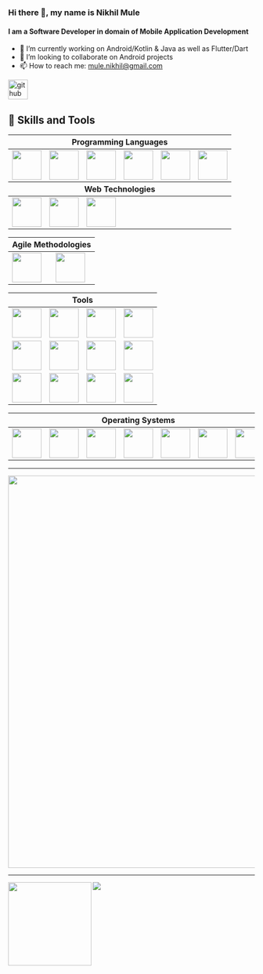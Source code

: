 ### Hi there 👋, my name is Nikhil Mule
#### I am a Software Developer in domain of Mobile Application Development


- 🔭 I’m currently working on Android/Kotlin & Java as well as Flutter/Dart
- 👯 I’m looking to collaborate on Android projects 
- 📫 How to reach me: mule.nikhil@gmail.com


[<img src='https://img.shields.io/badge/github-%23100000.svg?&style=for-the-badge&logo=github&logoColor=white' alt='github' height='40'>](https://github.com/nick2601) 
  
## :wrench:  Skills and Tools
<div align="center">
<table>
  <thead>
    <tr>
      <th colspan="7">Programming Languages</th>
    </tr>
  </thead>
   <tr>
     <td> <img height=60 src="https://cdn.jsdelivr.net/gh/devicons/devicon/icons/android/android-original.svg"/> </td>
    <td> <img height=60 src="https://cdn.jsdelivr.net/gh/devicons/devicon/icons/kotlin/kotlin-original.svg"/> </td>
    <td> <img height=60 src="https://cdn.jsdelivr.net/gh/devicons/devicon/icons/java/java-original.svg"/> </td>
    <td> <img height=60 src="https://cdn.jsdelivr.net/gh/devicons/devicon/icons/python/python-original.svg"/></td>
    <td> <img height=60 src="https://cdn.jsdelivr.net/gh/devicons/devicon/icons/dart/dart-original.svg"/></td>
     <td> <img height=60 src="https://cdn.jsdelivr.net/gh/devicons/devicon/icons/flutter/flutter-original.svg"/></td>  
  </tr>
    <thead>
    <tr>
      <th colspan="7">Web Technologies</th>
    </tr>
  </thead>
  <tr>
    <td> <img height=60 src="https://cdn.jsdelivr.net/gh/devicons/devicon/icons/sqlite/sqlite-original.svg"/> </td>
    <td> <img height=60 src="https://cdn.jsdelivr.net/gh/devicons/devicon/icons/javascript/javascript-plain.svg"/> </td>
    <td> <img height=60 src="https://cdn.jsdelivr.net/gh/devicons/devicon/icons/css3/css3-original.svg"/> </td>
  </tr> 
</table>

 <table>
    <thead>
    <tr>
     <th colspan="7">Agile Methodologies</th>
    </tr>
  </thead>
   <tr>
     <td> <img height=60 src="https://cdn.jsdelivr.net/gh/devicons/devicon/icons/jira/jira-original.svg"/> </td>
      <td> <img height=60 src="https://cdn.jsdelivr.net/gh/devicons/devicon/icons/trello/trello-plain.svg"/> </td> 
 </tr>
 </table>
 <table>
   <thead>
   <tr>
     <th colspan="7">Tools</th>
    </tr>
  </thead>
  <tr>
    <td> <img height=60 src="https://cdn.jsdelivr.net/gh/devicons/devicon/icons/figma/figma-original.svg"/> </td>
    <td> <img height=60 src="https://cdn.jsdelivr.net/gh/devicons/devicon/icons/git/git-original.svg"/> </td>
    <td> <img height=60 src="https://cdn.jsdelivr.net/gh/devicons/devicon/icons/github/github-original.svg"/> </td>
    <td> <img height=60 src="https://cdn.jsdelivr.net/gh/devicons/devicon/icons/gitlab/gitlab-original.svg"/> </td>

   </tr>
   <tr>
     <td><img height=60 src="https://cdn.jsdelivr.net/gh/devicons/devicon/icons/atom/atom-original.svg"/> </td>
    <td> <img height=60 src="https://cdn.jsdelivr.net/gh/devicons/devicon/icons/androidstudio/androidstudio-original.svg"/> </td>
     <td> <img height=60 src="https://cdn.jsdelivr.net/gh/devicons/devicon/icons/intellij/intellij-original.svg"/> </td>
     <td> <img height=60 src="https://cdn.jsdelivr.net/gh/devicons/devicon/icons/vim/vim-original.svg"/> </td>
     
   </tr>
   <tr>
     <td> <img height=60 src="https://cdn.jsdelivr.net/gh/devicons/devicon/icons/gradle/gradle-plain.svg"/> </td>
   <td> <img height=60 src="https://cdn.jsdelivr.net/gh/devicons/devicon/icons/jenkins/jenkins-line.svg"/> </td>
     <td> <img height=60 src="https://cdn.jsdelivr.net/gh/devicons/devicon/icons/jetbrains/jetbrains-original.svg"/> </td>
       <td> <img height=60 src="https://cdn.jsdelivr.net/gh/devicons/devicon/icons/groovy/groovy-original.svg"/> </td>
     
  </tr>
</table>
 <table>
    <thead>
    <tr>
      <th colspan="7">Operating Systems</th>
    </tr>
  </thead>
   <tr>
    <td><img height=60 src="https://cdn.jsdelivr.net/gh/devicons/devicon/icons/windows8/windows8-original.svg"/> </td><td> <img height=60 src="https://cdn.jsdelivr.net/gh/devicons/devicon/icons/linux/linux-original.svg"/> </td><td> <img height=60 src="https://cdn.jsdelivr.net/gh/devicons/devicon/icons/android/android-original.svg"/> </td><td> <img height=60 src="https://cdn.jsdelivr.net/gh/devicons/devicon/icons/ubuntu/ubuntu-plain.svg"/> </td><td> <img height=60 src="https://cdn.jsdelivr.net/gh/devicons/devicon/icons/debian/debian-plain.svg"/> </td><td> <img height=60 src="https://cdn.jsdelivr.net/gh/devicons/devicon/icons/apple/apple-original.svg"/> </td><td> <img height=60 src="https://cdn.jsdelivr.net/gh/devicons/devicon/icons/chrome/chrome-original.svg"/> </td>
  </tr>
 </table>
</div>

---

<a href="https://github.com/ryo-ma/github-profile-trophy">
  <img width=800 src="https://github-profile-trophy.vercel.app/?username=nick2601&column=7"/>
</a>

---

<div>
  <img height="170" align="left" src="https://github-readme-stats.vercel.app/api?username=nick2601&count_private=true&include_all_commits=true" />
  <img src="https://github-readme-stats.vercel.app/api/top-langs/?username=nick2601&layout=compact" />
</div>
